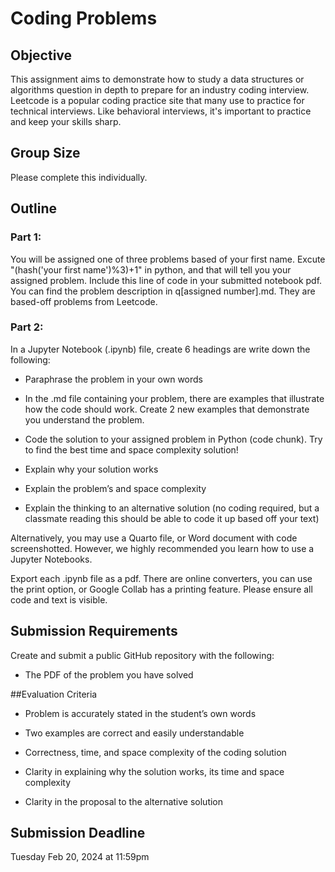 # Coding Problems

## Objective

This assignment aims to demonstrate how to study a data structures or algorithms question in depth to prepare for an industry coding interview. Leetcode is a popular coding practice site that many use to practice for technical interviews. Like behavioral interviews, it's important to practice and keep your skills sharp.

## Group Size

Please complete this individually.

## Outline

### Part 1:

You will be assigned one of three problems based of your first name. Excute "(hash('your first name')%3)+1" in python, and that will tell you your assigned problem. Include this line of code in your submitted notebook pdf. You can find the problem description in q[assigned number].md. They are based-off problems from Leetcode. 

### Part 2:

In a Jupyter Notebook (.ipynb) file, create 6 headings are write down the following:

-   Paraphrase the problem in your own words

-   In the .md file containing your problem, there are examples that illustrate how the code should work. Create 2 new examples that demonstrate you understand the problem.

-   Code the solution to your assigned problem in Python (code chunk). Try to find the best time and space complexity solution!

-   Explain why your solution works

-   Explain the problem’s and space complexity

-   Explain the thinking to an alternative solution (no coding required, but a classmate reading this should be able to code it up based off your text)

Alternatively, you may use a Quarto file, or Word document with code screenshotted. However, we highly recommended you learn how to use a Jupyter Notebooks.

Export each .ipynb file as a pdf. There are online converters, you can use the print option, or Google Collab has a printing feature. Please ensure all code and text is visible.

## Submission Requirements

Create and submit a public GitHub repository with the following:

-   The PDF of the problem you have solved

##Evaluation Criteria

-   Problem is accurately stated in the student’s own words

-   Two examples are correct and easily understandable

-   Correctness, time, and space complexity of the coding solution

-   Clarity in explaining why the solution works, its time and space complexity

-   Clarity in the proposal to the alternative solution

## Submission Deadline
Tuesday Feb 20, 2024 at 11:59pm
